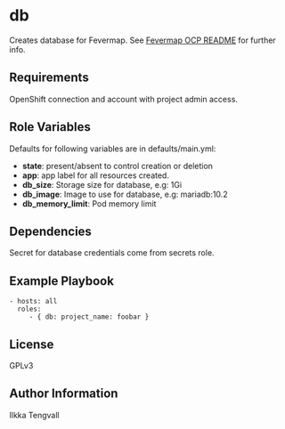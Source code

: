 db
==

Creates database for Fevermap.
See [Fevermap OCP README](
  https://gitlab.com/fevermap/fevermap/-/blob/master/ocp/README.md)
 for further info.

Requirements
------------

OpenShift connection and account with project admin access.

Role Variables
--------------

Defaults for following variables are in defaults/main.yml:

* **state**: present/absent to control creation or deletion
* **app**: app label for all resources created.
* **db_size**: Storage size for database, e.g: 1Gi
* **db_image**: Image to use for database, e.g: mariadb:10.2
* **db_memory_limit**: Pod memory limit

Dependencies
------------

Secret for database credentials come from secrets role.

Example Playbook
----------------

    - hosts: all
      roles:
         - { db: project_name: foobar }

License
-------

GPLv3

Author Information
------------------

Ilkka Tengvall